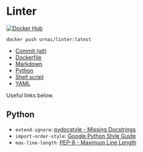 # Linter

[![Docker Hub](https://img.shields.io/badge/-Docker_Hub-0062cc?style=for-the-badge&logo=Docker&logoColor=white)][docker-hub]

```shell
docker push urnai/linter:latest
```

- [Commit (git)][linter-commit]
- [Dockerfile][linter-dockerfile]
- [Markdown][linter-markdown]
- [Python][linter-python]
- [Shell script][linter-shell]
- [YAML][linter-yaml]

Useful links below.

## Python

- `extend-ignore`: [pydocstyle - Missing Docstrings][flake8-extend-ignore]
- `import-order-style`: [Google Python Style Guide][flake8-import-order-style]
- `max-line-length`: [PEP-8 - Maximum Line Length][flake8-max-line-length]

[docker-hub]: https://hub.docker.com/repository/docker/urnai/linter
[linter-commit]: https://github.com/conventional-changelog/commitlint
[linter-dockerfile]: https://github.com/replicatedhq/dockerfilelint
[linter-markdown]: https://github.com/igorshubovych/markdownlint-cli
[linter-python]: https://github.com/PyCQA/flake8
[linter-shell]: https://github.com/koalaman/shellcheck
[linter-yaml]: https://github.com/adrienverge/yamllint
[flake8-extend-ignore]: http://www.pydocstyle.org/en/2.1.1/error_codes.html#grouping
[flake8-import-order-style]: https://google.github.io/styleguide/pyguide.html?showone=Imports_formatting#Imports_formatting
[flake8-max-line-length]: https://www.python.org/dev/peps/pep-0008/#maximum-line-length
